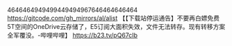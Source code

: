 4646464949499449494967646464646464
https://gitcode.com/gh_mirrors/al/alist
【【下载站停运通告】不要再白嫖免费5T空间的OneDrive云存储了，E5订阅大面积失效，文件无法转存。现有转移方案全军覆没。-哔哩哔哩】 https://b23.tv/pQ67cIb
